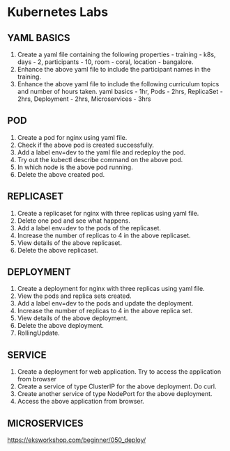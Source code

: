 # Kubernetes Labs

## YAML BASICS

1.  Create a yaml file containing the following properties -
    training - k8s, days - 2, participants - 10, room - coral, location - bangalore.
2.  Enhance the above yaml file to include the participant names in the training.
3.  Enhance the above yaml file to include the following curriculum topics and number of hours taken.
    yaml basics - 1hr, Pods - 2hrs, ReplicaSet - 2hrs, Deployment - 2hrs, Microservices - 3hrs

## POD

1.  Create a pod for nginx using yaml file.
2.  Check if the above pod is created successfully.
3.  Add a label env=dev to the yaml file and redeploy the pod.
4.  Try out the kubectl describe command on the above pod.
5.  In which node is the above pod running.
6.  Delete the above created pod.

## REPLICASET

1.  Create a replicaset for nginx with three replicas using yaml file.
2.  Delete one pod and see what happens.
3.  Add a label env=dev to the pods of the replicaset.
4.  Increase the number of replicas to 4 in the above replicaset.
5.  View details of the above replicaset.
6.  Delete the above replicaset.

## DEPLOYMENT

1.  Create a deployment for nginx with three replicas using yaml file.
2.  View the pods and replica sets created.
3.  Add a label env=dev to the pods and update the deployment.
4.  Increase the number of replicas to 4 in the above replica set.
5.  View details of the above deployment.
6.  Delete the above deployment.
7.  RollingUpdate.

## SERVICE

1.  Create a deployment for web application. Try to access the application from browser
2.  Create a service of type ClusterIP for the above deployment. Do curl.
3.  Create another service of type NodePort for the above deployment.
4.  Access the above application from browser.

## MICROSERVICES

https://eksworkshop.com/beginner/050_deploy/

  


